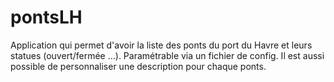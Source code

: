 # pontsLH
Application qui permet d'avoir la liste des ponts du port du Havre et leurs statues (ouvert/fermée ...). Paramétrable via un fichier de config. Il est aussi possible de personnaliser une description pour chaque ponts.
